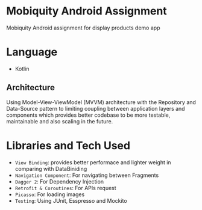 # Mobiquity Android Assignment

Mobiquity Android assignment for display products demo app

# Language
- Kotlin

## Architecture

Using Model-View-ViewModel (MVVM) architecture with the Repository and Data-Source
pattern to limiting coupling between application layers and components which provides better codebase to be more testable, maintainable and also scaling in the future.

# Libraries and Tech Used
- `View Binding`: provides better performace and lighter weight in comparing with DataBiniding
- `Navigation Component`: For navigating between Fragments
- `Dagger 2`: For Dependency Injection
- `Retrofit & Coroutines`: For APIs request
- `Picasso`: For loading images
- `Testing`: Using JUnit, Esspresso and Mockito 
